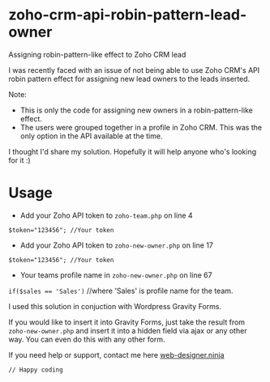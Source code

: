 # zoho-crm-api-robin-pattern-lead-owner
Assigning robin-pattern-like effect to Zoho CRM lead


I was recently faced with an issue of not being able to use Zoho CRM's API robin pattern effect for assigning new lead owners to the leads inserted.

Note:
* This is only the code for assigning new owners in a robin-pattern-like effect.
* The users were grouped together in a profile in Zoho CRM. This was the only option in the API available at the time.

I thought I'd share my solution. Hopefully it will help anyone who's looking for it :) 

# Usage

* Add your Zoho API token to `zoho-team.php` on line 4

`$token="123456"; //Your token`

* Add your Zoho API token to `zoho-new-owner.php` on line 17

`$token="123456"; //Your token`

* Your teams profile name in `zoho-new-owner.php` on line 67

`if($sales == 'Sales')` //where 'Sales' is profile name for the team. 

I used this solution in conjuction with Wordpress Gravity Forms. 

If you would like to insert it into Gravity Forms, just take the result from `zoho-new-owner.php` and insert it into a hidden field via ajax or any other way. You can even do this with any other form.

If you need help or support, contact me here [web-designer.ninja](http://web-designer.ninja/)

`// Happy coding`


